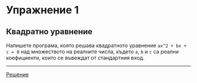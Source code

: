 Упражнение 1
============

Квадратно уравнение
-------------------

Напишете програма, която решава квадратното уравнение `ax^2 + bx + c = 0` над
множеството на реалните числа, където `a`, `b` и `c` са реални коефициенти,
които се въвеждат от стандартния вход.

---

[Решение](quadratic-equation.cpp)
